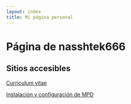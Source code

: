 ```yaml
---
layout: index
title: Mi página personal
---
```


# Página de nasshtek666

## Sitios accesibles

[Curriculum vitae](https://nashtek666.github.io/cv/)

[Instalación y configuración de MPD](https://nashtek666.github.io/mpd/)
